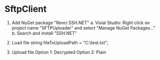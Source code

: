 # SftpClient

1. Add NuGet package "Renci SSH.NET"
    a. Visial Studio: Right click on project name "SFTPUploader" and select "Manage NuGet Packages..."
    b. Search and install "SSH.NET"

 2. Load file
    string fileToUploadPath = "C:\\test.txt";

 3. Upload file
    Option 1: Decrypted
    Option 2: Plain
